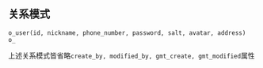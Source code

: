 ## 关系模式
```
o_user(id, nickname, phone_number, password, salt, avatar, address)
o_
```
上述关系模式皆省略`create_by, modified_by, gmt_create, gmt_modified`属性

<!--stackedit_data:
eyJoaXN0b3J5IjpbMjA2NDMxMjE3NCwyMTE2MTUzMDg2LC0xOT
IxNDIxNjk2XX0=
-->
